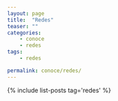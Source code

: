 ```yaml
---
layout: page
title:  "Redes"
teaser: ""
categories:
    - conoce
    - redes
tags:
    - redes

permalink: conoce/redes/
---
```

{% include list-posts tag='redes' %}
